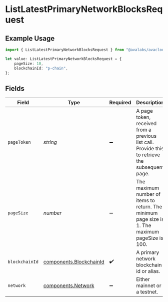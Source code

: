# ListLatestPrimaryNetworkBlocksRequest

## Example Usage

```typescript
import { ListLatestPrimaryNetworkBlocksRequest } from "@avalabs/avacloud-sdk/models/operations";

let value: ListLatestPrimaryNetworkBlocksRequest = {
    pageSize: 10,
    blockchainId: "p-chain",
};
```

## Fields

| Field                                                                                           | Type                                                                                            | Required                                                                                        | Description                                                                                     | Example                                                                                         |
| ----------------------------------------------------------------------------------------------- | ----------------------------------------------------------------------------------------------- | ----------------------------------------------------------------------------------------------- | ----------------------------------------------------------------------------------------------- | ----------------------------------------------------------------------------------------------- |
| `pageToken`                                                                                     | *string*                                                                                        | :heavy_minus_sign:                                                                              | A page token, received from a previous list call. Provide this to retrieve the subsequent page. |                                                                                                 |
| `pageSize`                                                                                      | *number*                                                                                        | :heavy_minus_sign:                                                                              | The maximum number of items to return. The minimum page size is 1. The maximum pageSize is 100. | 10                                                                                              |
| `blockchainId`                                                                                  | [components.BlockchainId](../../models/components/blockchainid.md)                              | :heavy_check_mark:                                                                              | A primary network blockchain id or alias.                                                       | p-chain                                                                                         |
| `network`                                                                                       | [components.Network](../../models/components/network.md)                                        | :heavy_minus_sign:                                                                              | Either mainnet or a testnet.                                                                    | mainnet                                                                                         |